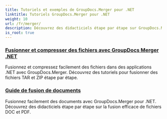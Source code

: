 ```yaml
---
title: Tutoriels et exemples de GroupDocs.Merger pour .NET
linktitle: Tutoriels GroupDocs.Merger pour .NET
weight: 10
url: /fr/merger/
description: Découvrez des didacticiels étape par étape sur GroupDocs.Merger pour .NET pour fusionner, fractionner, réorganiser et gérer des documents sans effort. Maîtrisez la manipulation de documents avec des exemples détaillés et des conseils d'experts.
is_root: true
---
```

### [Fusionner et compresser des fichiers avec GroupDocs Merger .NET](./merge-and-compress-files/)
Fusionnez et compressez facilement des fichiers dans des applications .NET avec GroupDocs.Merger. Découvrez des tutoriels pour fusionner des fichiers TAR et ZIP étape par étape.
### [Guide de fusion de documents](./guide-to-document-merging/)
Fusionnez facilement des documents avec GroupDocs.Merger pour .NET. Découvrez des didacticiels étape par étape sur la fusion efficace de fichiers DOC et PDF.
